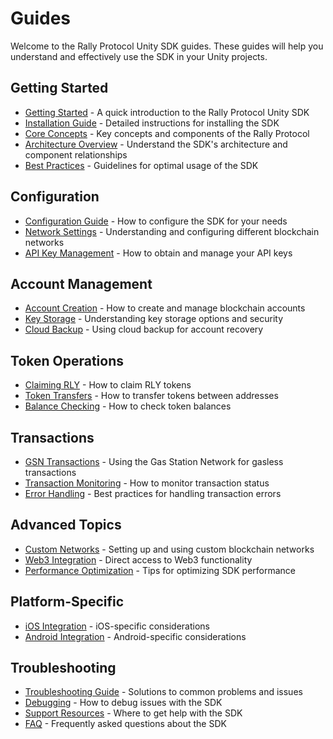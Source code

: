 # Guides

Welcome to the Rally Protocol Unity SDK guides. These guides will help you understand and effectively use the SDK in your Unity projects.

## Getting Started

- [Getting Started](./getting-started.md) - A quick introduction to the Rally Protocol Unity SDK
- [Installation Guide](./installation.md) - Detailed instructions for installing the SDK
- [Core Concepts](./core-concepts.md) - Key concepts and components of the Rally Protocol
- [Architecture Overview](./architecture.md) - Understand the SDK's architecture and component relationships
- [Best Practices](./best-practices.md) - Guidelines for optimal usage of the SDK

## Configuration

- [Configuration Guide](./configuration.md) - How to configure the SDK for your needs
- [Network Settings](./network-settings.md) - Understanding and configuring different blockchain networks
- [API Key Management](./api-key-management.md) - How to obtain and manage your API keys

## Account Management

- [Account Creation](./account-creation.md) - How to create and manage blockchain accounts
- [Key Storage](./key-storage.md) - Understanding key storage options and security
- [Cloud Backup](./cloud-backup.md) - Using cloud backup for account recovery

## Token Operations

- [Claiming RLY](./claiming-rly.md) - How to claim RLY tokens
- [Token Transfers](./token-transfers.md) - How to transfer tokens between addresses
- [Balance Checking](./balance-checking.md) - How to check token balances

## Transactions

- [GSN Transactions](./gsn-transactions.md) - Using the Gas Station Network for gasless transactions
- [Transaction Monitoring](./transaction-monitoring.md) - How to monitor transaction status
- [Error Handling](./error-handling.md) - Best practices for handling transaction errors

## Advanced Topics

- [Custom Networks](./custom-networks.md) - Setting up and using custom blockchain networks
- [Web3 Integration](./web3-integration.md) - Direct access to Web3 functionality
- [Performance Optimization](./performance-optimization.md) - Tips for optimizing SDK performance

## Platform-Specific

- [iOS Integration](../platform-guides/ios-integration.md) - iOS-specific considerations
- [Android Integration](../platform-guides/android-integration.md) - Android-specific considerations

## Troubleshooting

- [Troubleshooting Guide](../troubleshooting.md) - Solutions to common problems and issues
- [Debugging](./debugging.md) - How to debug issues with the SDK
- [Support Resources](./support-resources.md) - Where to get help with the SDK
- [FAQ](../faq.md) - Frequently asked questions about the SDK
